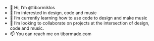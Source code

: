- 👋 Hi, I’m @tibormiklos
- 👀 I’m interested in design, code and music
- 🌱 I’m currently learning how to use code to design and make music
- 💞️ I’m looking to collaborate on projects at the intersection of design, code and music.
- 📫 You can reach me on tibormade.com

<!---
tibormiklos/tibormiklos is a ✨ special ✨ repository because its `README.md` (this file) appears on your GitHub profile.
You can click the Preview link to take a look at your changes.
--->
